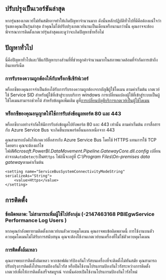 ## <a name="update-to-the-latest-version"></a>ปรับปรุงเป็นเวอร์ชันล่าสุด
หากรุ่นของเกตเวย์ไม่ทันสมัยอาจทำให้เกิดปัญหาจำนวนมาก  ดังนั้นหลักปฏิบัติทั่วไปที่ดีคือต้องแน่ใจว่ารุ่นของคุณเป็นรุ่นล่าสุด  ถ้าคุณไม่ได้ปรับปรุงเกตเวย์นานเป็นเดือนหรือนานกว่านั้น คุณอาจจะต้องพิจารณาการติดตั้งเกตเวย์รุ่นล่าสุดและดูว่าจะเกิดปัญหาซ้ำหรือไม่

## <a name="common-issues"></a>ปัญหาทั่วไป
นี่คือปัญหาทั่วไปและวิธีแก้ปัญหาบางส่วนที่ที่ช่วยลูกค้าจำนวนมากในสภาพแวดล้อมที่จำกัดการเข้าถึงอินเทอร์เน็ต

### <a name="authentication-to-proxy-server"></a>การรับรองความถูกต้องให้กับพร็อกซีเซิร์ฟเวอร์
พร็อกซีของคุณอาจจำเป็นต้องได้รับการรับรองความถูกต้องจากบัญชีผู้ใช้โดเมน ตามค่าเริ่มต้น เกตเวย์ใช้ Service SID สำหรับผู้ใช้ที่เข้าสู่ระบบบริการ windows การเปลี่ยนแปลงผู้ใช้ที่เข้าสู่ระบบเป็นผู้ใช้โดเมนสามารถช่วยได้ สำหรับข้อมูลเพิ่มเติม ดูที่[การเปลี่ยนบัญชีบริการเกตเวย์เป็นผู้ใช้โดเมน](../service-gateway-proxy.md#changing-the-gateway-service-account-to-a-domain-user)

### <a name="your-proxy-only-allows-ports-80-and-443-traffic"></a>พร็อกซีของคุณอนุญาตให้ใช้การรับส่งข้อมูลพอร์ต 80 และ 443
พร็อกซีบางอย่างจำกัดให้มีการรับส่งข้อมูลไปยังพอร์ต 80 และ 443 เท่านั้น ตามค่าเริ่มต้น การสื่อสารกับ Azure Service Bus จะเกิดขึ้นบนพอร์ตอื่นนอกเหนือจาก 443

คุณสามารถบังคับให้เกตเวย์สื่อสารกับ Azure Service Bus โดยใช้ HTTPS แทนการใช้ TCP โดยตรง คุณจะต้องแก้ไขไฟล์*Microsoft.PowerBI.DataMovement.Pipeline.GatewayCore.dll.config* เปลี่ยนค่าจาก`AutoDetect`เป็น`Https` ไฟล์นี้จะอยู่ที่ *C:\Program Files\On-premises data gateway*ตามค่าเริ่มต้น

```
<setting name="ServiceBusSystemConnectivityModeString" serializeAs="String">
    <value>Https</value>
</setting>
```

## <a name="installation"></a>การติดตั้ง
### <a name="error-failed-to-add-user-to-group---2147463168---pbiegwservice---performance-log-users---"></a>ข้อผิดพลาด: ไม่สามารถเพิ่มผู้ใช้ไปยังกลุ่ม  (-2147463168   PBIEgwService   Performance Log Users   )
หากคุณกำลังพยายามติดตั้งเกตเวย์บนตัวควบคุมโดเมน คุณอาจพบข้อผิดพลาดนี้ การใช้งานบนตัวควบคุมโดเมนไม่ได้รับการสนับสนุน คุณจะต้องใช้งานเกตเวย์บนเครื่องที่ไม่ใช่ตัวควบคุมโดเมน

### <a name="installation-fails"></a>การติดตั้งล้มเหลว
คุณอาจพบการติดตั้งล้มเหลว หากซอฟต์แวร์ป้องกันไวรัสบนเครื่องที่จะติดตั้งไม่ทันสมัย คุณสามารถปรับปรุงการติดตั้งโปรแกรมป้องกันไวรัส หรือปิดใช้งานโปรแกรมป้องกันไวรัสระหว่างการติดตั้งเกตเวย์เพื่อให้การติดตั้งเสร็จสมบูรณ์ จากนั้นค่อยเปิดใช้งานโปรแกรมป้องกันไวรัสใหม่

